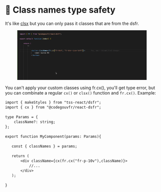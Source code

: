 # 🍧 Class names type safety

It's like [clsx](https://www.npmjs.com/package/clsx) but you can only pass it classes that are from the dsfr. &#x20;

<figure><img src=".gitbook/assets/frcx.gif" alt=""><figcaption></figcaption></figure>

You can't apply your custom classes using fr.cx(), you'll get type error, but you can combinate a regular `cx()` or `clsx()` function and `fr.cx()`. Example: &#x20;

```tsx
import { makeStyles } from "tss-react/dsfr";
import { cx } from "@codegouvfr/react-dsfr";  

type Params = {
    className?: string;
};

export function MyComponent(params: Params){

   const { classNames } = params;  
   
   return (
       <div className={cx(fr.cx("fr-p-10v"),className)}>
           //...
       </div>
   );

}
```
